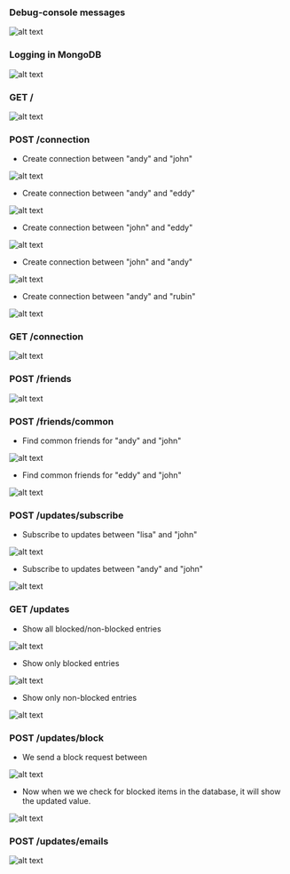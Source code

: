 ### Debug-console messages

![alt text](https://github.com/serganus/mySocialNetworkAPI/raw/master/docs/screenshots/debug-console.png)

### Logging in MongoDB

![alt text](https://github.com/serganus/mySocialNetworkAPI/raw/master/docs/screenshots/logging_mongodb.png)

### GET /

![alt text](https://github.com/serganus/mySocialNetworkAPI/raw/master/docs/screenshots/GET.png)

### POST /connection

- Create connection between "andy" and "john"

![alt text](https://github.com/serganus/mySocialNetworkAPI/raw/master/docs/screenshots/POSTconnection01.png)

- Create connection between "andy" and "eddy"

![alt text](https://github.com/serganus/mySocialNetworkAPI/raw/master/docs/screenshots/POSTconnection02.png)

- Create connection between "john" and "eddy"

![alt text](https://github.com/serganus/mySocialNetworkAPI/raw/master/docs/screenshots/POSTconnection03.png)

- Create connection between "john" and "andy"

![alt text](https://github.com/serganus/mySocialNetworkAPI/raw/master/docs/screenshots/POSTconnection04.png)

- Create connection between "andy" and "rubin"

![alt text](https://github.com/serganus/mySocialNetworkAPI/raw/master/docs/screenshots/POSTconnection05.png)

### GET /connection

![alt text](https://github.com/serganus/mySocialNetworkAPI/raw/master/docs/screenshots/GETconnection.png)

### POST /friends

![alt text](https://github.com/serganus/mySocialNetworkAPI/raw/master/docs/screenshots/POSTfriends.png)

### POST /friends/common

- Find common friends for "andy" and "john"

![alt text](https://github.com/serganus/mySocialNetworkAPI/raw/master/docs/screenshots/POSTfriendscommon01.png)

- Find common friends for "eddy" and "john"

![alt text](https://github.com/serganus/mySocialNetworkAPI/raw/master/docs/screenshots/POSTfriendscommon02.png)

### POST /updates/subscribe

- Subscribe to updates between "lisa" and "john"

![alt text](https://github.com/serganus/mySocialNetworkAPI/raw/master/docs/screenshots/POSTupdatessubscribe01.png)

- Subscribe to updates between "andy" and "john"

![alt text](https://github.com/serganus/mySocialNetworkAPI/raw/master/docs/screenshots/POSTupdatessubscribe02.png)

### GET /updates

- Show all blocked/non-blocked entries

![alt text](https://github.com/serganus/mySocialNetworkAPI/raw/master/docs/screenshots/GETupdates.png)

- Show only blocked entries

![alt text](https://github.com/serganus/mySocialNetworkAPI/raw/master/docs/screenshots/GETupdatesblocktrue.png)

- Show only non-blocked entries

![alt text](https://github.com/serganus/mySocialNetworkAPI/raw/master/docs/screenshots/GETupdatesblockfalse.png)

### POST /updates/block

- We send a block request between 

![alt text](https://github.com/serganus/mySocialNetworkAPI/raw/master/docs/screenshots/POSTupdatesblock-a.png)

- Now when we we check for blocked items in the database, it will show the updated value.

![alt text](https://github.com/serganus/mySocialNetworkAPI/raw/master/docs/screenshots/POSTupdatesblock-b.png)

### POST /updates/emails

![alt text](https://github.com/serganus/mySocialNetworkAPI/raw/master/docs/screenshots/POSTupdatesemails.png)






